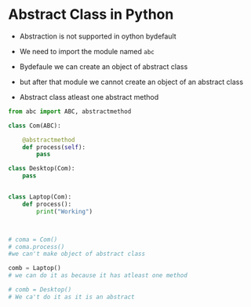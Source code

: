 # Abstract Class in Python

- Abstraction is not supported in oython bydefault
- We need to import the module named `abc`
- Bydefaule we can create an object of abstract class
- but after that module we cannot create an object of an abstract class

- Abstract class  atleast one abstract method

```python
from abc import ABC, abstractmethod

class Com(ABC):

	@abstractmethod
	def process(self):
		pass

class Desktop(Com):
	pass


class Laptop(Com):
	def process():
		print("Working")



# coma = Com()
# coma.process()
#we can't make object of abstract class

comb = Laptop()
# we can do it as because it has atleast one method

# comb = Desktop()
# We ca't do it as it is an abstract
```
